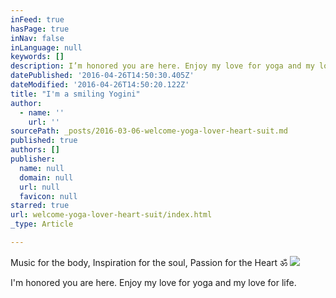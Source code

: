 ```yaml
---
inFeed: true
hasPage: true
inNav: false
inLanguage: null
keywords: []
description: I’m honored you are here. Enjoy my love for yoga and my love for life.
datePublished: '2016-04-26T14:50:30.405Z'
dateModified: '2016-04-26T14:50:20.122Z'
title: "I'm a smiling Yogini"
author:
  - name: ''
    url: ''
sourcePath: _posts/2016-03-06-welcome-yoga-lover-heart-suit.md
published: true
authors: []
publisher:
  name: null
  domain: null
  url: null
  favicon: null
starred: true
url: welcome-yoga-lover-heart-suit/index.html
_type: Article

---
```

Music for the body, Inspiration for the soul, Passion for the Heart ॐ
![](https://the-grid-user-content.s3-us-west-2.amazonaws.com/b71cb94b-8db8-4b41-9715-967ed642f566.jpg)

I'm honored you are here. Enjoy my love for yoga and my love for life.